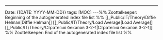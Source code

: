 ---
Date: {{DATE: YYYY-MM-DD}}
tags: [MOC]
---%% Zoottelkeeper: Beginning of the autogenerated index file list  %%
 [[_Public/IT/Theory/Diffie Helman|Diffie Helman]]
 [[_Public/IT/Theory/Load Average|Load Average]]
 [[_Public/IT/Theory/Стратегия бекапов 3-2-1|Стратегия бекапов 3-2-1]]
%% Zoottelkeeper: End of the autogenerated index file list  %%

